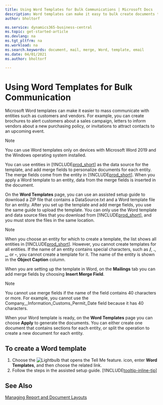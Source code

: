 ```yaml
---
title: Using Word Templates for Bulk Communications | Microsoft Docs
description: Word templates can make it easy to bulk create documents that are personalized for specific entities.
author: bholtorf

ms.service: dynamics365-business-central
ms.topic: get-started-article
ms.devlang: na
ms.tgt_pltfrm: na
ms.workload: na
ms.search.keywords: document, mail, merge, Word, template, email
ms.date: 04/01/2021
ms.author: bholtorf

---
```


# Using Word Templates for Bulk Communication
Microsoft Word templates can make it easier to mass communicate with entities such as customers and vendors. For example, you can create brochures to alert customers about a sales campaign, letters to inform vendors about a new purchasing policy, or invitations to attract contacts to an upcoming event.

> [!NOTE]
> You can use Word templates only on devices with Microsoft Word 2019 and the Windows operating system installed.

You can use entities in [!INCLUDE[prod_short](includes/prod_short.md)] as the data source for the template, and add merge fields to personalize documents for each entity. The merge fields come from the entity in [!INCLUDE[prod_short](includes/prod_short.md)]. When you apply a Word template to an entity, data from the merge fields is inserted in the document.

On the **Word Templates** page, you can use an assisted setup guide to download a ZIP file that contains a DataSource.txt and a Word template file for an entity. After you set up the template and add merge fields, you use the same guide to upload the template. You can only use the Word template and data source files that you download from [!INCLUDE[prod_short](includes/prod_short.md)], and you must store the files in the same location.

> [!NOTE]
> When you choose an entity for which to create a template, the list shows all entities in [!INCLUDE[prod_short](includes/prod_short.md)]. However, you cannot create templates for all entities. If the name of an entity contains special characters, such as **/**, **.**, **_**, or **-**, you cannot create a template for it. The name of the entity is shown in the **Object Caption** column.

When you are setting up the template in Word, on the **Mailings** tab you can add merge fields by choosing **Insert Merge Field**.

> [!NOTE]
> You cannot use merge fields if the name of the field contains 40 characters or more. For example, you cannot use the Company__Information_Customs_Permit_Date field because it has 40 characters. 

When your Word template is ready, on the **Word Templates** page you can choose **Apply** to generate the documents. You can either create one document that contains sections for each entity, or split the operation to create a new document for each entity.

## To create a Word template
1. Choose the ![Lightbulb that opens the Tell Me feature.](media/ui-search/search_small.png "Tell me what you want to do") icon, enter **Word Templates**, and then choose the related link.
2. Follow the steps in the assisted setup guide. [!INCLUDE[tooltip-inline-tip](includes/tooltip-inline-tip_md.md)]

## See Also
[Managing Report and Document Layouts](ui-manage-report-layouts.md)  
